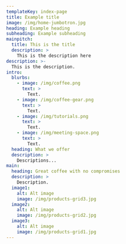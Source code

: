 ```yaml
---
templateKey: index-page
title: Example title
image: /img/home-jumbotron.jpg
heading: Example heading
subheading: Example subheading
mainpitch:
  title: This is the title
  description: >
    This is the description here
description: >-
  This is the description.
intro:
  blurbs:
    - image: /img/coffee.png
      text: >
        Text.
    - image: /img/coffee-gear.png
      text: >
        Text.
    - image: /img/tutorials.png
      text: >
        Text.
    - image: /img/meeting-space.png
      text: >
        Text.
  heading: What we offer
  description: >
    Descriptions...
main:
  heading: Great coffee with no compromises
  description: >
    Description.
  image1:
    alt: Alt image
    image: /img/products-grid3.jpg
  image2:
    alt: Alt image
    image: /img/products-grid2.jpg
  image3:
    alt: Alt image
    image: /img/products-grid1.jpg
---
```

